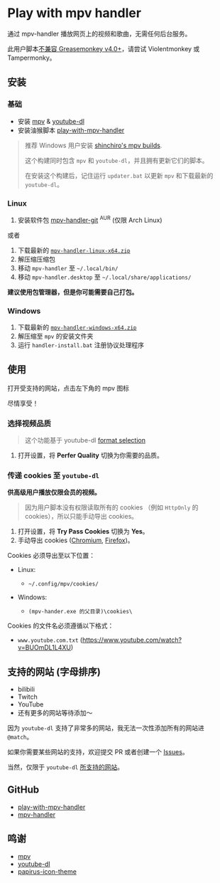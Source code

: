 # Play with mpv handler

通过 mpv-handler 播放网页上的视频和歌曲，无需任何后台服务。

此用户脚本[不兼容 Greasemonkey v4.0+][note-greasemonkey]，请尝试 Violentmonkey 或 Tampermonky。

## 安装

### 基础

- 安装 [mpv][install-mpv] & [youtube-dl][install-youtube-dl]
- 安装油猴脚本 [play-with-mpv-handler][install-userscript]

> 推荐 Windows 用户安装 [shinchiro's mpv builds][install-mpv-windows].
>
> 这个构建同时包含 `mpv` 和 `youtube-dl`，并且拥有更新它们的脚本。
>
> 在安装这个构建后，记住运行 `updater.bat` 以更新 `mpv` 和下载最新的 `youtube-dl`。

### Linux

1. 安装软件包 [mpv-handler-git][install-mpv-handler-arch] <sup>AUR</sup> (仅限 Arch Linux)

或者

1. 下载最新的 [`mpv-handler-linux-x64.zip`][install-mpv-handler-linux]
2. 解压缩压缩包
3. 移动 `mpv-handler` 至 `~/.local/bin/`
4. 移动 `mpv-handler.desktop` 至 `~/.local/share/applications/`

**建议使用包管理器，但是你可能需要自己打包。**

### Windows

1. 下载最新的 [`mpv-handler-windows-x64.zip`][install-mpv-handler-windows]
2. 解压缩至 `mpv` 的安装文件夹
3. 运行 `handler-install.bat` 注册协议处理程序

## 使用

打开受支持的网站，点击左下角的 mpv 图标

尽情享受！

### 选择视频品质

> 这个功能基于 youtube-dl [format selection][usage-format-selection]

1. 打开设置，将 **Perfer Quality** 切换为你需要的品质。

### 传递 cookies 至 `youtube-dl`

**供高级用户播放仅限会员的视频。**

> 因为用户脚本没有权限读取所有的 cookies （例如 `HttpOnly` 的 cookies），所以只能手动导出 cookies。

1. 打开设置，将 **Try Pass Cookies** 切换为 **Yes**。
2. 手动导出 cookies ([Chromium][usage-cookies-chromium], [Firefox][usage-cookies-firefox])。

Cookies 必须导出至以下位置：

- Linux:

  - `~/.config/mpv/cookies/`

- Windows:

  - `(mpv-hander.exe 的父目录)\cookies\`

Cookies 的文件名必须遵循以下格式：

- `www.youtube.com.txt` (https://www.youtube.com/watch?v=BUOmDL1L4XU)

## 支持的网站 (字母排序)

- bilibili
- Twitch
- YouTube
- 还有更多的网站等待添加～

因为 `youtube-dl` 支持了非常多的网站，我无法一次性添加所有的网站进 `@match`。

如果你需要某些网站的支持，欢迎提交 PR 或者创建一个 [Issues][support-issues]。

当然，仅限于 `youtube-dl` [所支持的网站][support-sites]。

## GitHub

- [play-with-mpv-handler][github-userscript]
- [mpv-handler][github-mpv-handler]

## 鸣谢

- [mpv][thanks-mpv]
- [youtube-dl][thanks-youtube-dl]
- [papirus-icon-theme][thanks-papirus-icon-theme]

[note-greasemonkey]: https://github.com/akiirui/userscript/issues/1
[install-mpv]: https://mpv.io/installation/
[install-youtube-dl]: https://github.com/ytdl-org/youtube-dl/releases
[install-userscript]: https://greasyfork.org/scripts/416271-play-with-mpv
[install-mpv-windows]: https://sourceforge.net/projects/mpv-player-windows/files
[install-mpv-handler-arch]: https://aur.archlinux.org/packages/mpv-handler-git/
[install-mpv-handler-linux]: https://github.com/akiirui/mpv-handler/releases/latest/download/mpv-handler-linux-x64.zip
[install-mpv-handler-windows]: https://github.com/akiirui/mpv-handler/releases/latest/download/mpv-handler-windows-x64.zip
[usage-format-selection]: https://github.com/ytdl-org/youtube-dl/blob/master/README.md#format-selection
[usage-cookies-chromium]: https://chrome.google.com/webstore/detail/get-cookiestxt/bgaddhkoddajcdgocldbbfleckgcbcid/
[usage-cookies-firefox]: https://addons.mozilla.org/en-US/firefox/addon/cookies-txt/
[support-issues]: https://github.com/akiirui/userscript/issues/new
[support-sites]: https://ytdl-org.github.io/youtube-dl/supportedsites.html
[github-userscript]: https://github.com/akiirui/userscript/tree/play-with-mpv-handler/
[github-mpv-handler]: https://github.com/akiirui/mpv-handler/
[thanks-mpv]: https://mpv.io/
[thanks-youtube-dl]: https://github.com/ytdl-org/youtube-dl/
[thanks-papirus-icon-theme]: https://github.com/PapirusDevelopmentTeam/papirus-icon-theme/
